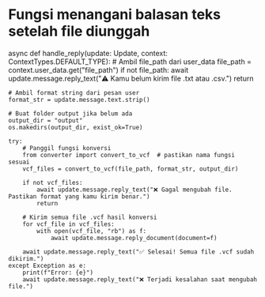 # Fungsi menangani balasan teks setelah file diunggah
async def handle_reply(update: Update, context: ContextTypes.DEFAULT_TYPE):
    # Ambil file_path dari user_data
    file_path = context.user_data.get("file_path")
    if not file_path:
        await update.message.reply_text("⚠️ Kamu belum kirim file .txt atau .csv.")
        return

    # Ambil format string dari pesan user
    format_str = update.message.text.strip()

    # Buat folder output jika belum ada
    output_dir = "output"
    os.makedirs(output_dir, exist_ok=True)

    try:
        # Panggil fungsi konversi
        from converter import convert_to_vcf  # pastikan nama fungsi sesuai
        vcf_files = convert_to_vcf(file_path, format_str, output_dir)

        if not vcf_files:
            await update.message.reply_text("❌ Gagal mengubah file. Pastikan format yang kamu kirim benar.")
            return

        # Kirim semua file .vcf hasil konversi
        for vcf_file in vcf_files:
            with open(vcf_file, "rb") as f:
                await update.message.reply_document(document=f)

        await update.message.reply_text("✅ Selesai! Semua file .vcf sudah dikirim.")
    except Exception as e:
        print(f"Error: {e}")
        await update.message.reply_text("❌ Terjadi kesalahan saat mengubah file.")
